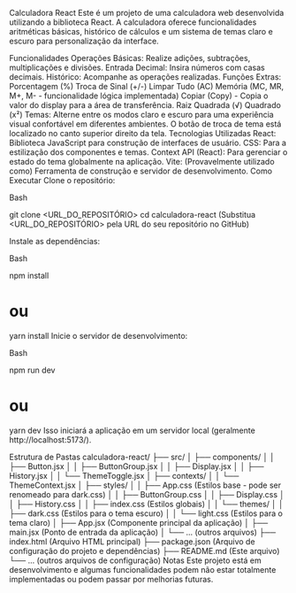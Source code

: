 Calculadora React
Este é um projeto de uma calculadora web desenvolvida utilizando a biblioteca React. A calculadora oferece funcionalidades aritméticas básicas, histórico de cálculos e um sistema de temas claro e escuro para personalização da interface.

Funcionalidades
Operações Básicas: Realize adições, subtrações, multiplicações e divisões.
Entrada Decimal: Insira números com casas decimais.
Histórico: Acompanhe as operações realizadas.
Funções Extras:
Porcentagem (%)
Troca de Sinal (+/-)
Limpar Tudo (AC)
Memória (MC, MR, M+, M- - funcionalidade lógica implementada)
Copiar (Copy) - Copia o valor do display para a área de transferência.
Raiz Quadrada (√)
Quadrado (x²)
Temas: Alterne entre os modos claro e escuro para uma experiência visual confortável em diferentes ambientes. O botão de troca de tema está localizado no canto superior direito da tela.
Tecnologias Utilizadas
React: Biblioteca JavaScript para construção de interfaces de usuário.
CSS: Para a estilização dos componentes e temas.
Context API (React): Para gerenciar o estado do tema globalmente na aplicação.
Vite: (Provavelmente utilizado como) Ferramenta de construção e servidor de desenvolvimento.
Como Executar
Clone o repositório:

Bash

git clone <URL_DO_REPOSITÓRIO>
cd calculadora-react
(Substitua <URL_DO_REPOSITÓRIO> pela URL do seu repositório no GitHub)

Instale as dependências:

Bash

npm install

# ou

yarn install
Inicie o servidor de desenvolvimento:

Bash

npm run dev

# ou

yarn dev
Isso iniciará a aplicação em um servidor local (geralmente http://localhost:5173/).

Estrutura de Pastas
calculadora-react/
├── src/
│ ├── components/
│ │ ├── Button.jsx
│ │ ├── ButtonGroup.jsx
│ │ ├── Display.jsx
│ │ ├── History.jsx
│ │ └── ThemeToggle.jsx
│ ├── contexts/
│ │ └── ThemeContext.jsx
│ ├── styles/
│ │ ├── App.css (Estilos base - pode ser renomeado para dark.css)
│ │ ├── ButtonGroup.css
│ │ ├── Display.css
│ │ ├── History.css
│ │ ├── index.css (Estilos globais)
│ │ └── themes/
│ │ ├── dark.css (Estilos para o tema escuro)
│ │ └── light.css (Estilos para o tema claro)
│ ├── App.jsx (Componente principal da aplicação)
│ ├── main.jsx (Ponto de entrada da aplicação)
│ └── ... (outros arquivos)
├── index.html (Arquivo HTML principal)
├── package.json (Arquivo de configuração do projeto e dependências)
├── README.md (Este arquivo)
└── ... (outros arquivos de configuração)
Notas
Este projeto está em desenvolvimento e algumas funcionalidades podem não estar totalmente implementadas ou podem passar por melhorias futuras.
